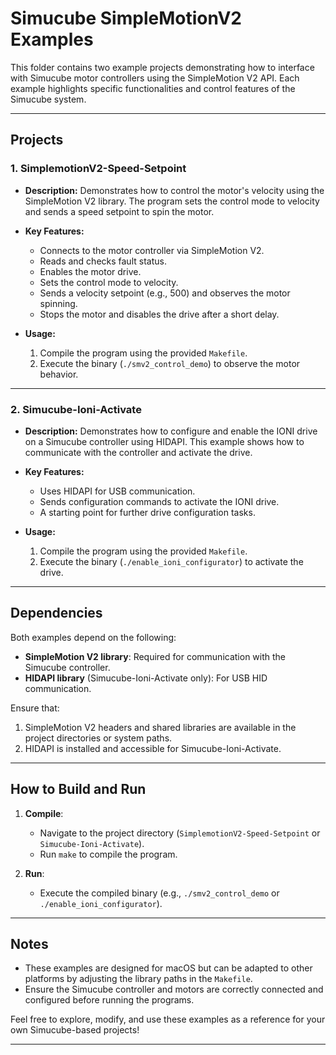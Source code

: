 # Simucube SimpleMotionV2 Examples

This folder contains two example projects demonstrating how to interface with Simucube motor controllers using the SimpleMotion V2 API. Each example highlights specific functionalities and control features of the Simucube system.

---

## Projects

### 1. **SimplemotionV2-Speed-Setpoint**
- **Description:**
  Demonstrates how to control the motor's velocity using the SimpleMotion V2 library. The program sets the control mode to velocity and sends a speed setpoint to spin the motor.

- **Key Features:**
  - Connects to the motor controller via SimpleMotion V2.
  - Reads and checks fault status.
  - Enables the motor drive.
  - Sets the control mode to velocity.
  - Sends a velocity setpoint (e.g., 500) and observes the motor spinning.
  - Stops the motor and disables the drive after a short delay.

- **Usage:**
  1. Compile the program using the provided `Makefile`.
  2. Execute the binary (`./smv2_control_demo`) to observe the motor behavior.

---

### 2. **Simucube-Ioni-Activate**
- **Description:**
  Demonstrates how to configure and enable the IONI drive on a Simucube controller using HIDAPI. This example shows how to communicate with the controller and activate the drive.

- **Key Features:**
  - Uses HIDAPI for USB communication.
  - Sends configuration commands to activate the IONI drive.
  - A starting point for further drive configuration tasks.

- **Usage:**
  1. Compile the program using the provided `Makefile`.
  2. Execute the binary (`./enable_ioni_configurator`) to activate the drive.

---

## Dependencies

Both examples depend on the following:
- **SimpleMotion V2 library**: Required for communication with the Simucube controller.
- **HIDAPI library** (Simucube-Ioni-Activate only): For USB HID communication.

Ensure that:
1. SimpleMotion V2 headers and shared libraries are available in the project directories or system paths.
2. HIDAPI is installed and accessible for Simucube-Ioni-Activate.

---

## How to Build and Run

1. **Compile**:
   - Navigate to the project directory (`SimplemotionV2-Speed-Setpoint` or `Simucube-Ioni-Activate`).
   - Run `make` to compile the program.

2. **Run**:
   - Execute the compiled binary (e.g., `./smv2_control_demo` or `./enable_ioni_configurator`).

---

## Notes
- These examples are designed for macOS but can be adapted to other platforms by adjusting the library paths in the `Makefile`.
- Ensure the Simucube controller and motors are correctly connected and configured before running the programs.

Feel free to explore, modify, and use these examples as a reference for your own Simucube-based projects!

---
